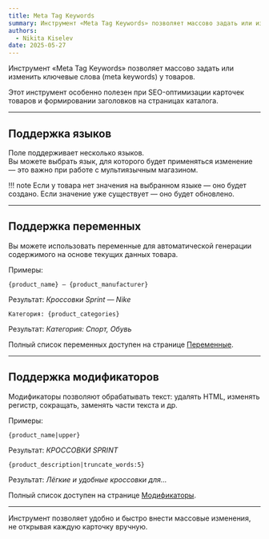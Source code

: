 ```yaml
---
title: Meta Tag Keywords
summary: Инструмент «Meta Tag Keywords» позволяет массово задать или изменить ключевые слова (meta keywords) у товаров.
authors:
  - Nikita Kiselev
date: 2025-05-27
---
```


Инструмент «Meta Tag Keywords» позволяет массово задать или изменить ключевые слова (meta keywords) у товаров.

Этот инструмент особенно полезен при SEO-оптимизации карточек товаров и формировании заголовков на страницах каталога.

---

## Поддержка языков

Поле поддерживает несколько языков.  
Вы можете выбрать язык, для которого будет применяться изменение — это важно при работе с мультиязычным магазином.

!!! note
    Если у товара нет значения на выбранном языке — оно будет создано. Если значение уже существует — оно будет обновлено.

---

## Поддержка переменных

Вы можете использовать переменные для автоматической генерации содержимого на основе текущих данных товара.

Примеры:

```
{product_name} — {product_manufacturer}
```

Результат: *Кроссовки Sprint — Nike*

```
Категория: {product_categories}
```

Результат: *Категория: Спорт, Обувь*

Полный список переменных доступен на странице [Переменные](variables.md).

---

## Поддержка модификаторов

Модификаторы позволяют обрабатывать текст: удалять HTML, изменять регистр, сокращать, заменять части текста и др.

Примеры:

```
{product_name|upper}
```

Результат: *КРОССОВКИ SPRINT*

```
{product_description|truncate_words:5}
```

Результат: *Лёгкие и удобные кроссовки для...*

Полный список доступен на странице [Модификаторы](modificators.md).

---

Инструмент позволяет удобно и быстро внести массовые изменения, не открывая каждую карточку вручную.
